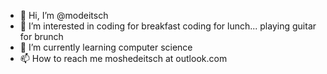 - 👋 Hi, I’m @modeitsch
- 👀 I’m interested in coding for breakfast coding for lunch... playing guitar for brunch
- 🌱 I’m currently learning computer science
- 📫 How to reach me moshedeitsch at outlook.com

<!---
modeitsch/modeitsch is a ✨ special ✨ repository because its `README.md` (this file) appears on your GitHub profile.
You can click the Preview link to take a look at your changes.
--->
